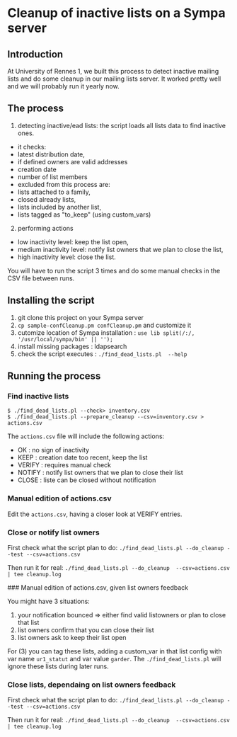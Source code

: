 # Cleanup of inactive lists on a Sympa server

## Introduction

At University of Rennes 1, we built this process to detect inactive mailing lists and do some cleanup in our mailing lists server. It worked pretty well and we will probably run it yearly now.

## The process

1. detecting inactive/ead lists: the script loads all lists data to find inactive ones.
 * it checks:
  * latest distribution date,
  * if defined owners are valid addresses
  * creation date
  * number of list members
 * excluded from this process are:
  * lists attached to a family,
  * closed already lists,
  * lists included by another list,
  * lists tagged as "to_keep" (using custom_vars)
2. performing actions
 * low inactivity level: keep the list open,
 * medium inactivity level: notify list owners that we plan to close the list,
 * high inactivity level: close the list.
 
You will have to run the script 3 times and do some manual checks in the CSV file between runs.
 
## Installing the script

1. git clone this project on your Sympa server
2. `cp sample-confCleanup.pm confCleanup.pm` and customize it
3. cutomize location of Sympa installation : `use lib split(/:/, '/usr/local/sympa/bin' || '');`
4. install missing packages : ldapsearch
5. check the script executes : `./find_dead_lists.pl  --help`

## Running the process

### Find inactive lists

```
$ ./find_dead_lists.pl --check> inventory.csv
$ ./find_dead_lists.pl --prepare_cleanup --csv=inventory.csv > actions.csv
```

The `actions.csv` file will include the following actions:
* OK : no sign of inactivity
* KEEP : creation date too recent, keep the list
* VERIFY : requires manual check
* NOTIFY : notify list owners that we plan to close their list
* CLOSE : liste can be closed without notification


### Manual edition of actions.csv

Edit the `actions.csv`, having a closer look at VERIFY entries.

### Close or notify list owners

First check what the script plan to do:
`./find_dead_lists.pl --do_cleanup --test --csv=actions.csv`

Then run it for real:
`./find_dead_lists.pl --do_cleanup  --csv=actions.csv | tee cleanup.log`

### Manual edition of actions.csv, given list owners feedback

You might have 3 situations:
1. your notification bounced => either find valid listowners or plan to close that list
2. list owners confirm that you can close their list
3. list owners ask to keep their list open

For (3) you can tag these lists, adding a custom_var in that list config with var name `ur1_statut` and var value `garder`. The `./find_dead_lists.pl` will ignore these lists during later runs.

### Close lists, dependaing on list owners feedback

First check what the script plan to do:
`./find_dead_lists.pl --do_cleanup --test --csv=actions.csv`

Then run it for real:
`./find_dead_lists.pl --do_cleanup  --csv=actions.csv | tee cleanup.log`
